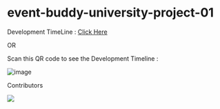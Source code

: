 # event-buddy-university-project-01

Development TimeLine : [Click Here](https://trello.com/b/JErSgblk) <br />

OR

Scan this QR code to see the Development Timeline :

![image](https://user-images.githubusercontent.com/78687135/190845641-18d0279b-9380-4478-aa62-2b554ef9f45e.png)

Contributors

<a href="https://github.com/irahuldutta/event-buddy-university-project-01/graphs/contributors">
  <img src="https://contrib.rocks/image?repo=irahuldutta/event-buddy-university-project-01" />
</a>
